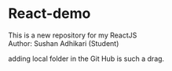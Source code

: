 # React-demo
This is a new repository for my ReactJS<br>
Author: Sushan Adhikari (Student)
<p>adding local folder in the Git Hub is such a drag.</p>
